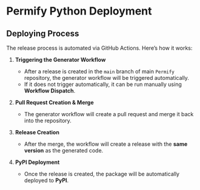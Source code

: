 # Permify Python Deployment

## Deploying Process

The release process is automated via GitHub Actions. Here’s how it works:

1. **Triggering the Generator Workflow**  
   - After a release is created in the `main` branch of main `Permify` repository, the generator workflow will be triggered automatically.  
   - If it does not trigger automatically, it can be run manually using **Workflow Dispatch**.  

2. **Pull Request Creation & Merge**  
   - The generator workflow will create a pull request and merge it back into the repository.  

3. **Release Creation**  
   - After the merge, the workflow will create a release with the **same version** as the generated code.  

4. **PyPI Deployment**  
   - Once the release is created, the package will be automatically deployed to **PyPI**.  
